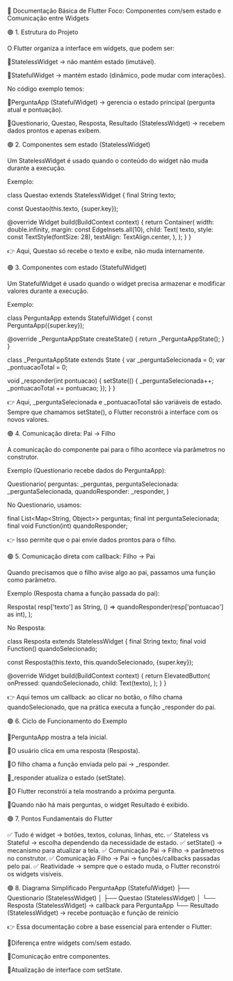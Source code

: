 📘 Documentação Básica de Flutter
Foco: Componentes com/sem estado e Comunicação entre Widgets

🟢 1. Estrutura do Projeto

O Flutter organiza a interface em widgets, que podem ser:

🔹StatelessWidget → não mantém estado (imutável).

🔹StatefulWidget → mantém estado (dinâmico, pode mudar com interações).

No código exemplo temos:

🔹PerguntaApp (StatefulWidget) → gerencia o estado principal (pergunta atual e pontuação).

🔹Questionario, Questao, Resposta, Resultado (StatelessWidget) → recebem dados prontos e apenas exibem.

🟢 2. Componentes sem estado (StatelessWidget)

Um StatelessWidget é usado quando o conteúdo do widget não muda durante a execução.

Exemplo:

class Questao extends StatelessWidget {
  final String texto;

  const Questao(this.texto, {super.key});

  @override
  Widget build(BuildContext context) {
    return Container(
      width: double.infinity,
      margin: const EdgeInsets.all(10),
      child: Text(
        texto,
        style: const TextStyle(fontSize: 28),
        textAlign: TextAlign.center,
      ),
    );
  }
}


👉 Aqui, Questao só recebe o texto e exibe, não muda internamente.

🟢 3. Componentes com estado (StatefulWidget)

Um StatefulWidget é usado quando o widget precisa armazenar e modificar valores durante a execução.

Exemplo:

class PerguntaApp extends StatefulWidget {
  const PerguntaApp({super.key});

  @override
  _PerguntaAppState createState() {
    return _PerguntaAppState();
  }
}

class _PerguntaAppState extends State<PerguntaApp> {
  var _perguntaSelecionada = 0;
  var _pontuacaoTotal = 0;

  void _responder(int pontuacao) {
    setState(() {
      _perguntaSelecionada++;
      _pontuacaoTotal += pontuacao;
    });
  }
}


👉 Aqui, _perguntaSelecionada e _pontuacaoTotal são variáveis de estado.
Sempre que chamamos setState(), o Flutter reconstrói a interface com os novos valores.

🟢 4. Comunicação direta: Pai → Filho

A comunicação do componente pai para o filho acontece via parâmetros no construtor.

Exemplo (Questionario recebe dados do PerguntaApp):

Questionario(
  perguntas: _perguntas,
  perguntaSelecionada: _perguntaSelecionada,
  quandoResponder: _responder,
)


No Questionario, usamos:

final List<Map<String, Object>> perguntas;
final int perguntaSelecionada;
final void Function(int) quandoResponder;


👉 Isso permite que o pai envie dados prontos para o filho.

🟢 5. Comunicação direta com callback: Filho → Pai

Quando precisamos que o filho avise algo ao pai, passamos uma função como parâmetro.

Exemplo (Resposta chama a função passada do pai):

Resposta(
  resp['texto'] as String,
  () => quandoResponder(resp['pontuacao'] as int),
);


No Resposta:

class Resposta extends StatelessWidget {
  final String texto;
  final void Function() quandoSelecionado;

  const Resposta(this.texto, this.quandoSelecionado, {super.key});

  @override
  Widget build(BuildContext context) {
    return ElevatedButton(
      onPressed: quandoSelecionado,
      child: Text(texto),
    );
  }
}


👉 Aqui temos um callback: ao clicar no botão, o filho chama quandoSelecionado, que na prática executa a função _responder do pai.

🟢 6. Ciclo de Funcionamento do Exemplo

🔹PerguntaApp mostra a tela inicial.

🔹O usuário clica em uma resposta (Resposta).

🔹O filho chama a função enviada pelo pai → _responder.

🔹_responder atualiza o estado (setState).

🔹O Flutter reconstrói a tela mostrando a próxima pergunta.

🔹Quando não há mais perguntas, o widget Resultado é exibido.

🟢 7. Pontos Fundamentais do Flutter

✅ Tudo é widget → botões, textos, colunas, linhas, etc.
✅ Stateless vs Stateful → escolha dependendo da necessidade de estado.
✅ setState() → mecanismo para atualizar a tela.
✅ Comunicação Pai → Filho → parâmetros no construtor.
✅ Comunicação Filho → Pai → funções/callbacks passadas pelo pai.
✅ Reatividade → sempre que o estado muda, o Flutter reconstrói os widgets visíveis.

🟢 8. Diagrama Simplificado
PerguntaApp (StatefulWidget)
 ├── Questionario (StatelessWidget)
 │    ├── Questao (StatelessWidget)
 │    └── Resposta (StatelessWidget) -> callback para PerguntaApp
 └── Resultado (StatelessWidget) -> recebe pontuação e função de reinício


👉 Essa documentação cobre a base essencial para entender o Flutter:

🔹Diferença entre widgets com/sem estado.

🔹Comunicação entre componentes.

🔹Atualização de interface com setState.